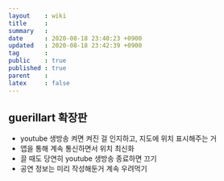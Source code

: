 ```yaml
---
layout    : wiki
title     : 
summary   : 
date      : 2020-08-18 23:40:23 +0900
updated   : 2020-08-18 23:42:39 +0900
tag       : 
public    : true
published : true
parent    : 
latex     : false
---
```


## guerillart 확장판
- youtube 생방송 켜면 켜진 걸 인지하고, 지도에 위치 표시해주는 거
- 앱을 통해 계속 통신하면서 위치 최신화
- 끌 때도 당연히 youtube 생방송 종료하면 끄기
- 공연 정보는 미리 작성해둔거 계속 우려먹기
